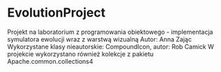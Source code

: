 # EvolutionProject
Projekt na laboratorium z programowania obiektowego - implementacja symulatora ewolucji wraz z warstwą wizualną
Autor: Anna Zając
Wykorzystane klasy nieautorskie: CompoundIcon, autor: Rob Camick
W projekcie wykorzystano również kolekcje z pakietu Apache.common.collections4
